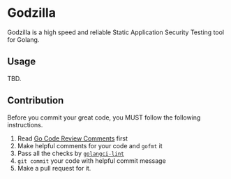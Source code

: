 # Godzilla

Godzilla is a high speed and reliable Static Application Security Testing tool for Golang.


## Usage

TBD.


## Contribution

Before you commit your great code, you MUST follow the following instructions.

1. Read [Go Code Review Comments](https://github.com/golang/go/wiki/CodeReviewComments) first
2. Make helpful comments for your code and `gofmt` it
3. Pass all the checks by [`golangci-lint`](https://github.com/golangci/golangci-lint)
4. `git commit` your code with helpful commit message
5. Make a pull request for it.